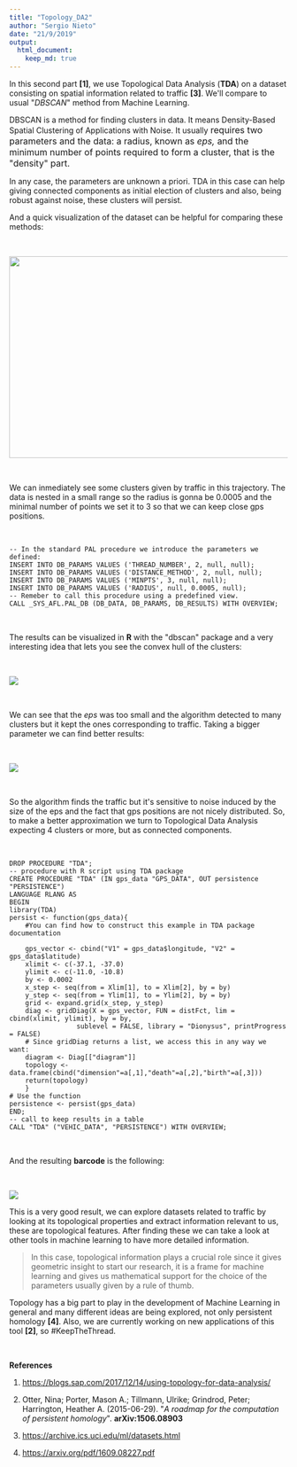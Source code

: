 ```yaml
---
title: "Topology_DA2"
author: "Sergio Nieto"
date: "21/9/2019"
output: 
  html_document:
    keep_md: true
---
```


In this second part <strong>[1]</strong>, we use Topological Data Analysis (<strong>TDA</strong>) on a dataset consisting on spatial information related to traffic <strong>[3]</strong>. We'll compare to usual "<i>DBSCAN</i>" method from Machine Learning.

DBSCAN is a method for finding clusters in data. It means Density-Based Spatial Clustering of Applications with Noise. It usually<span style="font-size: 1rem"> requires two parameters and the data: a radius, known as <em>eps,</em> and the minimum number of points required to form a cluster, that is the "density" part. </span>

In any case, the parameters are unknown a priori. TDA in this case can help giving connected components as initial election of clusters and also, being robust against noise, these clusters will persist.

And a quick visualization of the dataset can be helpful for comparing these methods:

&nbsp;

<img src="https://blogs.sap.com/wp-content/uploads/2017/12/id2022_vis.png" width="707" height="364" />

&nbsp;

We can inmediately see some clusters given by traffic in this trajectory. The data is nested in a small range so the radius is gonna be 0.0005 and the minimal number of points we set it to 3 so that we can keep close gps positions.

&nbsp;
<pre class="language-sql"><code>-- In the standard PAL procedure we introduce the parameters we defined:
INSERT INTO DB_PARAMS VALUES ('THREAD_NUMBER', 2, null, null);
INSERT INTO DB_PARAMS VALUES ('DISTANCE_METHOD', 2, null, null);
INSERT INTO DB_PARAMS VALUES ('MINPTS', 3, null, null); 
INSERT INTO DB_PARAMS VALUES ('RADIUS', null, 0.0005, null); 
-- Remeber to call this procedure using a predefined view.
CALL _SYS_AFL.PAL_DB (DB_DATA, DB_PARAMS, DB_RESULTS) WITH OVERVIEW;</code></pre>
&nbsp;

The results can be visualized in <strong>R</strong> with the "dbscan" package and a very interesting idea that lets you see the convex hull of the clusters:

&nbsp;

<img src="https://blogs.sap.com/wp-content/uploads/2017/12/convex1.png" />

&nbsp;

We can see that the <em>eps</em> was too small and the algorithm detected to many clusters but it kept the ones corresponding to traffic. Taking a bigger parameter we can find better results:

&nbsp;

<img src="https://blogs.sap.com/wp-content/uploads/2017/12/convex2.png" />

&nbsp;

So the algorithm finds the traffic but it's sensitive to noise induced by the size of the eps and the fact that gps positions are not nicely distributed. So, to make a better approximation we turn to Topological Data Analysis expecting 4 clusters or more, but as connected components.

&nbsp;
<pre class="language-sql"><code>DROP PROCEDURE "TDA";
-- procedure with R script using TDA package
CREATE PROCEDURE "TDA" (IN gps_data "GPS_DATA", OUT persistence "PERSISTENCE")
LANGUAGE RLANG AS 
BEGIN
library(TDA)
persist &lt;- function(gps_data){
    #You can find how to construct this example in TDA package documentation

    gps_vector &lt;- cbind("V1" = gps_data$longitude, "V2" = gps_data$latitude)
    xlimit &lt;- c(-37.1, -37.0)
    ylimit &lt;- c(-11.0, -10.8)
    by &lt;- 0.0002
    x_step &lt;- seq(from = Xlim[1], to = Xlim[2], by = by)
    y_step &lt;- seq(from = Ylim[1], to = Ylim[2], by = by)
    grid &lt;- expand.grid(x_step, y_step)
    diag &lt;- gridDiag(X = gps_vector, FUN = distFct, lim = cbind(xlimit, ylimit), by = by,
                 sublevel = FALSE, library = "Dionysus", printProgress = FALSE)
    # Since gridDiag returns a list, we access this in any way we want:
    diagram &lt;- Diag[["diagram"]]
    topology &lt;- data.frame(cbind("dimension"=a[,1],"death"=a[,2],"birth"=a[,3]))
    return(topology)
    }
# Use the function
persistence &lt;- persist(gps_data)
END;
-- call to keep results in a table
CALL "TDA" ("VEHIC_DATA", "PERSISTENCE") WITH OVERVIEW;</code></pre>
&nbsp;

And the resulting <strong>barcode</strong> is the following:

&nbsp;

<img src="https://blogs.sap.com/wp-content/uploads/2017/12/tracks_barcode_0002.png" />

This is a very good result, we can explore datasets related to traffic by looking at its topological properties and extract information relevant to us, these are topological features. After finding these we can take a look at other tools in machine learning to have more detailed information.
<blockquote>In this case, topological information plays a crucial role since it gives geometric insight to start our research, it is a frame for machine learning and gives us mathematical support for the choice of the parameters usually given by a rule of thumb.</blockquote>
Topology has a big part to play in the development of Machine Learning in general and many different ideas are being explored, not only persistent homology <strong>[4]</strong>. Also, we are currently working on new applications of this tool <strong>[2]</strong>, so #KeepTheThread.

&nbsp;

<strong>References</strong>

1. <a href="https://blogs.sap.com/2017/12/14/using-topology-for-data-analysis/">https://blogs.sap.com/2017/12/14/using-topology-for-data-analysis/</a>

2. Otter, Nina; Porter, Mason A.; Tillmann, Ulrike; Grindrod, Peter; Harrington, Heather A. (2015-06-29). "<em>A roadmap for the computation of persistent homology</em>". <strong>arXiv:1506.08903</strong>

3. <a href="https://archive.ics.uci.edu/ml/datasets.html">https://archive.ics.uci.edu/ml/datasets.html</a>

4. <a href="https://arxiv.org/pdf/1609.08227.pdf">https://arxiv.org/pdf/1609.08227.pdf</a>

